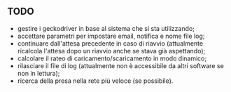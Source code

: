  ## TODO
  - gestire i geckodriver in base al sistema che si sta utilizzando;
  - accettare parametri per impostare email, notifica e nome file log;
  - continuare dall'attesa precedente in caso di riavvio (attualmente ricalcola l'attesa dopo un riavvio anche se stava già aspettando);
  - calcolare il rateo di caricamento/scaricamento in modo dinamico;
  - rilasciare il file di log (attualmente non è accessibile da altri software se non in lettura);
  - ricerca della presa nella rete più veloce (se possibile).
